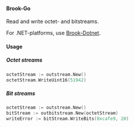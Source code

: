 #### Brook-Go

Read and write octet- and bitstreams.

For .NET-platforms, use [Brook-Dotnet](https://github.com/Piot/brook-dotnet).

#### Usage

##### Octet streams

```go
octetStream := outstream.New()
octetStream.WriteUint16(51942)
```

##### Bit streams

```go
octetStream := outstream.New()
bitStream := outbitstream.New(octetStream)
writeError := bitStream.WriteBits(0xcafe9, 20)
```


